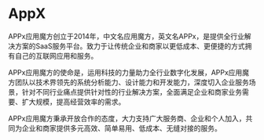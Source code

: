 # AppX

APPx应用魔方创立于2014年，中文名应用魔方，英文名APPx，是提供全行业解决方案的SaaS服务平台。致力于让传统企业和商家以更低成本、更便捷的方式拥有自己的互联网应用和服务。

APPx应用魔方的使命是，运用科技的力量助力全行业数字化发展，APPx应用魔方团队以技术界领先的系统分析能力、设计能力和开发能力，深度切入企业服务场景，针对不同行业痛点提供针对性的行业解决方案，全面满足企业和商家业务需要、扩大规模，提高经营效率的需求。

APPx应用魔方秉承开放合作的态度，大力支持广大服务商、企业和个人加入，共同为企业和商家提供多元高效、简单易用、低成本、无缝对接的服务。
